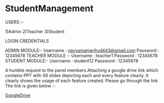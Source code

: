 # StudentManagement

USERS :-

1)Admin
2)Teacher
3)Student

LOGIN CREDENTIALS

ADMIN MODULE:-
Username  : navyamanjarihyd443@gmail.com
Password    : 12345678
TEACHER MODULE :-
Username : teacher1
Password : 12345678
STUDENT MODULE:-
Username : student12
Password : 12345678


A humble request to the panel members.Attaching a google drive link which contains PPT with 58 slides depicting each and every feature clearly.
It clearly shows the usage of each feature created.
Please go through the link
The link is given below :-

[GoogleDrive](https://docs.google.com/presentation/d/1TVWMdYGIMoCbQO-ENiowcQlRjQpspmcR/edit?usp=sharing&ouid=113488309991046860873&rtpof=true&sd=true)
